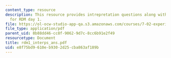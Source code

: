 ```yaml
---
content_type: resource
description: This resource provides intrepretation questions along with their answers
  for RDM day 1.
file: https://ol-ocw-studio-app-qa.s3.amazonaws.com/courses/7-02-experimental-biology-communication-spring-2005/e8f75bd9610eb9302d25cba863af189b_rdm1_interps_ans.pdf
file_type: application/pdf
parent_uid: 8b88dd46-cc8f-9062-9d7c-8cc6b91e2f49
resourcetype: Document
title: rdm1_interps_ans.pdf
uid: e8f75bd9-610e-b930-2d25-cba863af189b
---
```

